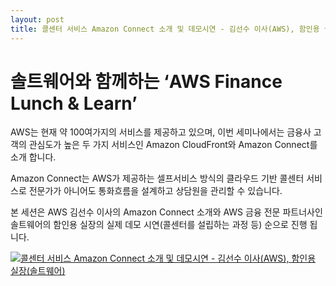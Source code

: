 ```yaml
---
layout: post
title: 콜센터 서비스 Amazon Connect 소개 및 데모시연 - 김선수 이사(AWS), 함인용 실장(솔트웨어)
---
```


솔트웨어와 함께하는 ‘AWS Finance Lunch & Learn’
=============


AWS는 현재 약 100여가지의 서비스를 제공하고 있으며, 이번 세미나에서는 금융사 고객의 관심도가 높은 두 가지 서비스인 Amazon CloudFront와 Amazon Connect를 소개 합니다.

Amazon Connect는 AWS가 제공하는 셀프서비스 방식의 클라우드 기반 콜센터 서비스로 전문가가 아니어도 통화흐름을 설계하고 상담원을 관리할 수 있습니다.

본 세션은 AWS 김선수 이사의 Amazon Connect 소개와 AWS 금융 전문 파트너사인 솔트웨어의 함인용 실장의 실제 데모 시연(콜센터를 설립하는 과정 등) 순으로 진행 됩니다.

[![콜센터 서비스 Amazon Connect 소개 및 데모시연 - 김선수 이사(AWS), 함인용 실장(솔트웨어)
](http://img.youtube.com/vi/wnmXSqHlgyM/0.jpg)](https://www.youtube.com/watch?v=wnmXSqHlgyM)
